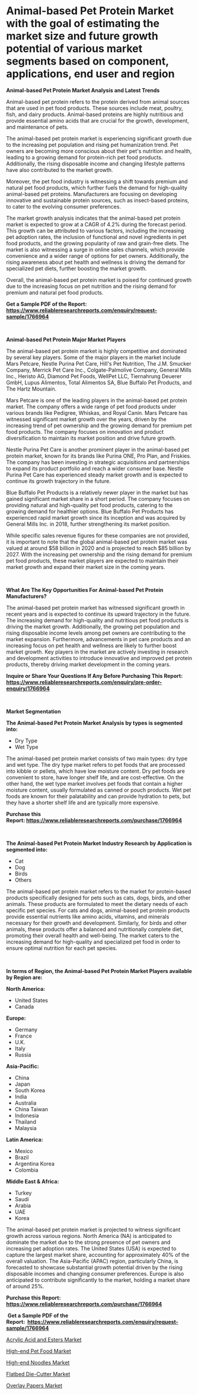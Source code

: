 <p><h1>Animal-based Pet Protein Market with the goal of estimating the market size and future growth potential of various market segments based on component, applications, end user and region</h1></p><p><strong>Animal-based Pet Protein Market Analysis and Latest Trends</strong></p>
<p><p>Animal-based pet protein refers to the protein derived from animal sources that are used in pet food products. These sources include meat, poultry, fish, and dairy products. Animal-based proteins are highly nutritious and provide essential amino acids that are crucial for the growth, development, and maintenance of pets.</p><p>The animal-based pet protein market is experiencing significant growth due to the increasing pet population and rising pet humanization trend. Pet owners are becoming more conscious about their pet's nutrition and health, leading to a growing demand for protein-rich pet food products. Additionally, the rising disposable income and changing lifestyle patterns have also contributed to the market growth. </p><p>Moreover, the pet food industry is witnessing a shift towards premium and natural pet food products, which further fuels the demand for high-quality animal-based pet proteins. Manufacturers are focusing on developing innovative and sustainable protein sources, such as insect-based proteins, to cater to the evolving consumer preferences.</p><p>The market growth analysis indicates that the animal-based pet protein market is expected to grow at a CAGR of 4.2% during the forecast period. This growth can be attributed to various factors, including the increasing pet adoption rates, the inclusion of functional and novel ingredients in pet food products, and the growing popularity of raw and grain-free diets. The market is also witnessing a surge in online sales channels, which provide convenience and a wider range of options for pet owners. Additionally, the rising awareness about pet health and wellness is driving the demand for specialized pet diets, further boosting the market growth.</p><p>Overall, the animal-based pet protein market is poised for continued growth due to the increasing focus on pet nutrition and the rising demand for premium and natural pet food products.</p></p>
<p><strong>Get a Sample PDF of the Report:&nbsp; <a href="https://www.reliableresearchreports.com/enquiry/request-sample/1766964">https://www.reliableresearchreports.com/enquiry/request-sample/1766964</a></strong></p>
<p>&nbsp;</p>
<p><strong>Animal-based Pet Protein Major Market Players</strong></p>
<p><p>The animal-based pet protein market is highly competitive and dominated by several key players. Some of the major players in the market include Mars Petcare, Nestle Purina Pet Care, Hill's Pet Nutrition, The J.M. Smucker Company, Merrick Pet Care Inc., Colgate-Palmolive Company, General Mills Inc., Heristo AG, Diamond Pet Foods, WellPet LLC, Tiernahrung Deuerer GmbH, Lupus Alimentos, Total Alimentos SA, Blue Buffalo Pet Products, and The Hartz Mountain.</p><p>Mars Petcare is one of the leading players in the animal-based pet protein market. The company offers a wide range of pet food products under various brands like Pedigree, Whiskas, and Royal Canin. Mars Petcare has witnessed significant market growth over the years, driven by the increasing trend of pet ownership and the growing demand for premium pet food products. The company focuses on innovation and product diversification to maintain its market position and drive future growth. </p><p>Nestle Purina Pet Care is another prominent player in the animal-based pet protein market, known for its brands like Purina ONE, Pro Plan, and Friskies. The company has been investing in strategic acquisitions and partnerships to expand its product portfolio and reach a wider consumer base. Nestle Purina Pet Care has experienced steady market growth and is expected to continue its growth trajectory in the future.</p><p>Blue Buffalo Pet Products is a relatively newer player in the market but has gained significant market share in a short period. The company focuses on providing natural and high-quality pet food products, catering to the growing demand for healthier options. Blue Buffalo Pet Products has experienced rapid market growth since its inception and was acquired by General Mills Inc. in 2018, further strengthening its market position.</p><p>While specific sales revenue figures for these companies are not provided, it is important to note that the global animal-based pet protein market was valued at around $58 billion in 2020 and is projected to reach $85 billion by 2027. With the increasing pet ownership and the rising demand for premium pet food products, these market players are expected to maintain their market growth and expand their market size in the coming years.</p></p>
<p>&nbsp;</p>
<p><strong>What Are The Key Opportunities For Animal-based Pet Protein Manufacturers?</strong></p>
<p><p>The animal-based pet protein market has witnessed significant growth in recent years and is expected to continue its upward trajectory in the future. The increasing demand for high-quality and nutritious pet food products is driving the market growth. Additionally, the growing pet population and rising disposable income levels among pet owners are contributing to the market expansion. Furthermore, advancements in pet care products and an increasing focus on pet health and wellness are likely to further boost market growth. Key players in the market are actively investing in research and development activities to introduce innovative and improved pet protein products, thereby driving market development in the coming years.</p></p>
<p><strong>Inquire or Share Your Questions If Any Before Purchasing This Report: <a href="https://www.reliableresearchreports.com/enquiry/pre-order-enquiry/1766964">https://www.reliableresearchreports.com/enquiry/pre-order-enquiry/1766964</a></strong></p>
<p>&nbsp;</p>
<p><strong>Market Segmentation</strong></p>
<p><strong>The Animal-based Pet Protein Market Analysis by types is segmented into:</strong></p>
<p><ul><li>Dry Type</li><li>Wet Type</li></ul></p>
<p><p>The animal-based pet protein market consists of two main types: dry type and wet type. The dry type market refers to pet foods that are processed into kibble or pellets, which have low moisture content. Dry pet foods are convenient to store, have longer shelf life, and are cost-effective. On the other hand, the wet type market involves pet foods that contain a higher moisture content, usually formulated as canned or pouch products. Wet pet foods are known for their palatability and can provide hydration to pets, but they have a shorter shelf life and are typically more expensive.</p></p>
<p><strong>Purchase this Report:&nbsp;<a href="https://www.reliableresearchreports.com/purchase/1766964">https://www.reliableresearchreports.com/purchase/1766964</a></strong></p>
<p>&nbsp;</p>
<p><strong>The Animal-based Pet Protein Market Industry Research by Application is segmented into:</strong></p>
<p><ul><li>Cat</li><li>Dog</li><li>Birds</li><li>Others</li></ul></p>
<p><p>The animal-based pet protein market refers to the market for protein-based products specifically designed for pets such as cats, dogs, birds, and other animals. These products are formulated to meet the dietary needs of each specific pet species. For cats and dogs, animal-based pet protein products provide essential nutrients like amino acids, vitamins, and minerals necessary for their growth and development. Similarly, for birds and other animals, these products offer a balanced and nutritionally complete diet, promoting their overall health and well-being. The market caters to the increasing demand for high-quality and specialized pet food in order to ensure optimal nutrition for each pet species.</p></p>
<p>&nbsp;</p>
<p><strong>In terms of Region, the Animal-based Pet Protein Market Players available by Region are:</strong></p>
<p>
    <p> <strong> North America: </strong>
        <ul>
            <li>United States</li>
            <li>Canada</li>
        </ul>
        </p> 
    <p> <strong> Europe: </strong>
        <ul>
            <li>Germany</li>
            <li>France</li>
            <li>U.K.</li>
            <li>Italy</li>
            <li>Russia</li>
        </ul>
        </p> 
    <p> <strong> Asia-Pacific: </strong>
        <ul>
            <li>China</li>
            <li>Japan</li>
            <li>South Korea</li>
            <li>India</li>
            <li>Australia</li>
            <li>China Taiwan</li>
            <li>Indonesia</li>
            <li>Thailand</li>
            <li>Malaysia</li>
        </ul>
        </p> 
    <p> <strong> Latin America: </strong>
        <ul>
            <li>Mexico</li>
            <li>Brazil</li>
            <li>Argentina Korea</li>
            <li>Colombia</li>
        </ul>
        </p> 
    <p> <strong> Middle East & Africa: </strong>
        <ul>
            <li>Turkey</li>
            <li>Saudi</li>
            <li>Arabia</li>
            <li>UAE</li>
            <li>Korea</li>
        </ul>
    </p>
    </p>
<p><p>The animal-based pet protein market is projected to witness significant growth across various regions. North America (NA) is anticipated to dominate the market due to the strong presence of pet owners and increasing pet adoption rates. The United States (USA) is expected to capture the largest market share, accounting for approximately 40% of the overall valuation. The Asia-Pacific (APAC) region, particularly China, is forecasted to showcase substantial growth potential driven by the rising disposable incomes and changing consumer preferences. Europe is also anticipated to contribute significantly to the market, holding a market share of around 25%.</p></p>
<p><strong>Purchase this Report: <a href="https://www.reliableresearchreports.com/purchase/1766964">https://www.reliableresearchreports.com/purchase/1766964</a></strong></p>
<p>&nbsp;<strong>Get a Sample PDF of the Report:&nbsp;&nbsp;<a href="https://www.reliableresearchreports.com/enquiry/request-sample/1766964">https://www.reliableresearchreports.com/enquiry/request-sample/1766964</a></strong></p>
<p><strong></strong></p>
<p><p><a href="https://www.linkedin.com/pulse/acrylic-acid-esters-market-research-report-unlocks-analysis-imclc/">Acrylic Acid and Esters Market</a></p><p><a href="https://github.com/RickHolmes3/Market-Research-Report-List-2/blob/main/high-end-pet-food-market.md">High-end Pet Food Market</a></p><p><a href="https://github.com/GroverBarry/Market-Research-Report-List-3/blob/main/high-end-noodles-market.md">High-end Noodles Market</a></p><p><a href="https://www.linkedin.com/pulse/flatbed-die-cutter-market-share-amp-new-trends-analysis-a7cve/">Flatbed Die-Cutter Market</a></p><p><a href="https://www.linkedin.com/pulse/overlay-papers-market-size-share-amp-trends-analysis-zl3je/">Overlay Papers Market</a></p></p>